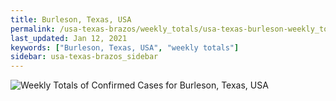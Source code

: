 ```yaml
---
title: Burleson, Texas, USA
permalink: /usa-texas-brazos/weekly_totals/usa-texas-burleson-weekly_totals.html
last_updated: Jan 12, 2021
keywords: ["Burleson, Texas, USA", "weekly totals"]
sidebar: usa-texas-brazos_sidebar
---
```


![Weekly Totals of Confirmed Cases for Burleson, Texas, USA](/covid_tracker/images/graphs/usa-texas-burleson-weekly_totals_graph.png)
